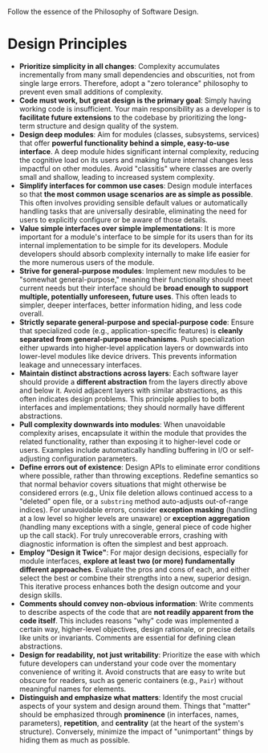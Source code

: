 Follow the essence of the Philosophy of Software Design.

# Design Principles

- **Prioritize simplicity in all changes**: Complexity accumulates incrementally from many small dependencies and obscurities, not from single large errors. Therefore, adopt a "zero tolerance" philosophy to prevent even small additions of complexity.
- **Code must work, but great design is the primary goal**: Simply having working code is insufficient. Your main responsibility as a developer is to **facilitate future extensions** to the codebase by prioritizing the long-term structure and design quality of the system.
- **Design deep modules**: Aim for modules (classes, subsystems, services) that offer **powerful functionality behind a simple, easy-to-use interface**. A deep module hides significant internal complexity, reducing the cognitive load on its users and making future internal changes less impactful on other modules. Avoid "classitis" where classes are overly small and shallow, leading to increased system complexity.
- **Simplify interfaces for common use cases**: Design module interfaces so that **the most common usage scenarios are as simple as possible**. This often involves providing sensible default values or automatically handling tasks that are universally desirable, eliminating the need for users to explicitly configure or be aware of those details.
- **Value simple interfaces over simple implementations**: It is more important for a module's interface to be simple for its users than for its internal implementation to be simple for its developers. Module developers should absorb complexity internally to make life easier for the more numerous users of the module.
- **Strive for general-purpose modules**: Implement new modules to be "somewhat general-purpose," meaning their functionality should meet current needs but their interface should be **broad enough to support multiple, potentially unforeseen, future uses**. This often leads to simpler, deeper interfaces, better information hiding, and less code overall.
- **Strictly separate general-purpose and special-purpose code**: Ensure that specialized code (e.g., application-specific features) is **cleanly separated from general-purpose mechanisms**. Push specialization either upwards into higher-level application layers or downwards into lower-level modules like device drivers. This prevents information leakage and unnecessary interfaces.
- **Maintain distinct abstractions across layers**: Each software layer should provide a **different abstraction** from the layers directly above and below it. Avoid adjacent layers with similar abstractions, as this often indicates design problems. This principle applies to both interfaces and implementations; they should normally have different abstractions.
- **Pull complexity downwards into modules**: When unavoidable complexity arises, encapsulate it within the module that provides the related functionality, rather than exposing it to higher-level code or users. Examples include automatically handling buffering in I/O or self-adjusting configuration parameters.
- **Define errors out of existence**: Design APIs to eliminate error conditions where possible, rather than throwing exceptions. Redefine semantics so that normal behavior covers situations that might otherwise be considered errors (e.g., Unix file deletion allows continued access to a "deleted" open file, or a `substring` method auto-adjusts out-of-range indices). For unavoidable errors, consider **exception masking** (handling at a low level so higher levels are unaware) or **exception aggregation** (handling many exceptions with a single, general piece of code higher up the call stack). For truly unrecoverable errors, crashing with diagnostic information is often the simplest and best approach.
- **Employ "Design it Twice"**: For major design decisions, especially for module interfaces, **explore at least two (or more) fundamentally different approaches**. Evaluate the pros and cons of each, and either select the best or combine their strengths into a new, superior design. This iterative process enhances both the design outcome and your design skills.
- **Comments should convey non-obvious information**: Write comments to describe aspects of the code that are **not readily apparent from the code itself**. This includes reasons "why" code was implemented a certain way, higher-level objectives, design rationale, or precise details like units or invariants. Comments are essential for defining clean abstractions.
- **Design for readability, not just writability**: Prioritize the ease with which future developers can understand your code over the momentary convenience of writing it. Avoid constructs that are easy to write but obscure for readers, such as generic containers (e.g., `Pair`) without meaningful names for elements.
- **Distinguish and emphasize what matters**: Identify the most crucial aspects of your system and design around them. Things that "matter" should be emphasized through **prominence** (in interfaces, names, parameters), **repetition**, and **centrality** (at the heart of the system's structure). Conversely, minimize the impact of "unimportant" things by hiding them as much as possible.
